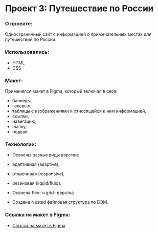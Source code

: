 # Проект 3: Путешествие по России

### О проекте:

Одностраничный сайт с информацией о примечательных местах для путешествий по России.

### Использовались: 

* HTML
* CSS

### Макет:

Применялся макет в Figma, который включал в себя:

* баннеры,
* галерею,
* таблицы с изображениями и относящейся к ним информацией,
* ссылки,
* навигацию,
* шапку, 
* подвал.

### Технологии:

* Освоены разные виды верстки: 

* адаптивная (adaptive),
* отзывчивая (responsive), 
* резиновая (liquid/fluid).

* Освоена flex- и grid- верстка
* Создана Nested файловая структура по БЭМ.

### Ссылка на макет в Figma: 

* [Ссылка на макет в Figma](https://www.figma.com/file/5S2WSbEFL6awjVWJ0NWL8Q/Sprint-3_-Russia-_-desktop-mobile?node-id=28503%3A0)
